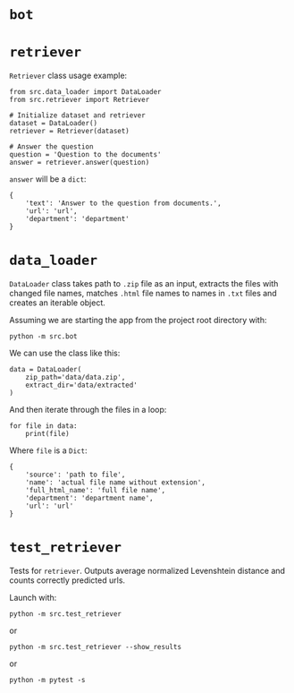 # `bot`

# `retriever`

`Retriever` class usage example:
```
from src.data_loader import DataLoader
from src.retriever import Retriever

# Initialize dataset and retriever
dataset = DataLoader()
retriever = Retriever(dataset)

# Answer the question
question = 'Question to the documents'
answer = retriever.answer(question)
```
`answer` will be a `dict`:
```
{
    'text': 'Answer to the question from documents.',
    'url': 'url',
    'department': 'department'
}
```

# `data_loader`

`DataLoader` class takes path to `.zip` file as an input, extracts the files with changed file names, matches `.html` file names to names in `.txt` files and creates an iterable object.

Assuming we are starting the app from the project root directory with:
```
python -m src.bot
```
We can use the class like this:
```
data = DataLoader(
    zip_path='data/data.zip',
    extract_dir='data/extracted'
)
```
And then iterate through the files in a loop:
```
for file in data:
    print(file)
```
Where `file` is a `Dict`:
```
{
    'source': 'path to file',
    'name': 'actual file name without extension',
    'full_html_name': 'full file name',
    'department': 'department name',
    'url': 'url'
}
```

# `test_retriever`
Tests for `retriever`. Outputs average normalized Levenshtein distance and counts correctly predicted urls.

Launch with:
```
python -m src.test_retriever
```
or
```
python -m src.test_retriever --show_results
```
or
```
python -m pytest -s
```
